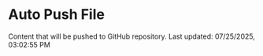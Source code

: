 # Auto Push File

Content that will be pushed to GitHub repository.
Last updated: 07/25/2025, 03:02:55 PM